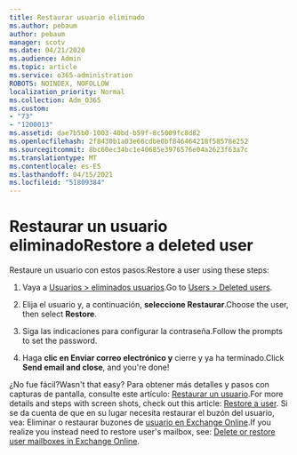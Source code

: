 ```yaml
---
title: Restaurar usuario eliminado
ms.author: pebaum
author: pebaum
manager: scotv
ms.date: 04/21/2020
ms.audience: Admin
ms.topic: article
ms.service: o365-administration
ROBOTS: NOINDEX, NOFOLLOW
localization_priority: Normal
ms.collection: Adm_O365
ms.custom:
- "73"
- "1200013"
ms.assetid: dae7b5b0-1003-40bd-b59f-8c5009fc8d82
ms.openlocfilehash: 2f8430b1a03e66cdbe0bf846464218f58578e252
ms.sourcegitcommit: 8bc60ec34bc1e40685e3976576e04a2623f63a7c
ms.translationtype: MT
ms.contentlocale: es-ES
ms.lasthandoff: 04/15/2021
ms.locfileid: "51809384"
---
```

# <a name="restore-a-deleted-user"></a><span data-ttu-id="45cba-102">Restaurar un usuario eliminado</span><span class="sxs-lookup"><span data-stu-id="45cba-102">Restore a deleted user</span></span>

<span data-ttu-id="45cba-103">Restaure un usuario con estos pasos:</span><span class="sxs-lookup"><span data-stu-id="45cba-103">Restore a user using these steps:</span></span>
  
1. <span data-ttu-id="45cba-104">Vaya a [Usuarios \> eliminados usuarios](https://admin.microsoft.com/adminportal/home#/deletedusers).</span><span class="sxs-lookup"><span data-stu-id="45cba-104">Go to [Users \> Deleted users](https://admin.microsoft.com/adminportal/home#/deletedusers).</span></span>

2. <span data-ttu-id="45cba-105">Elija el usuario y, a continuación, **seleccione Restaurar**.</span><span class="sxs-lookup"><span data-stu-id="45cba-105">Choose the user, then select **Restore**.</span></span>

3. <span data-ttu-id="45cba-106">Siga las indicaciones para configurar la contraseña.</span><span class="sxs-lookup"><span data-stu-id="45cba-106">Follow the prompts to set the password.</span></span>

4. <span data-ttu-id="45cba-107">Haga **clic en Enviar correo electrónico y** cierre y ya ha terminado.</span><span class="sxs-lookup"><span data-stu-id="45cba-107">Click **Send email and close**, and you're done!</span></span>

<span data-ttu-id="45cba-108">¿No fue fácil?</span><span class="sxs-lookup"><span data-stu-id="45cba-108">Wasn't that easy?</span></span> <span data-ttu-id="45cba-109">Para obtener más detalles y pasos con capturas de pantalla, consulte este artículo: [Restaurar un usuario](https://docs.microsoft.com/microsoft-365/admin/add-users/restore-user).</span><span class="sxs-lookup"><span data-stu-id="45cba-109">For more details and steps with screen shots, check out this article: [Restore a user](https://docs.microsoft.com/microsoft-365/admin/add-users/restore-user).</span></span> <span data-ttu-id="45cba-110">Si se da cuenta de que en su lugar necesita restaurar el buzón del usuario, vea: Eliminar o restaurar buzones de [usuario en Exchange Online](https://docs.microsoft.com/exchange/recipients-in-exchange-online/delete-or-restore-mailboxes).</span><span class="sxs-lookup"><span data-stu-id="45cba-110">If you realize you instead need to restore user's mailbox, see: [Delete or restore user mailboxes in Exchange Online](https://docs.microsoft.com/exchange/recipients-in-exchange-online/delete-or-restore-mailboxes).</span></span>